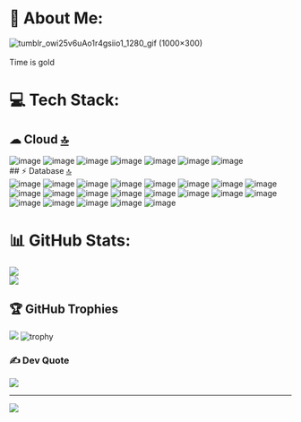 # 💫 About Me:
![tumblr_owi25v6uAo1r4gsiio1_1280_gif (1000×300)](https://github.com/user-attachments/assets/5299e153-f045-46f2-a9fc-46cb47dda3a4)
<br></br>
Time is gold



# 💻 Tech Stack:
## ☁ Cloud [🔝](#menu)
 ![image](https://img.shields.io/badge/Amazon_AWS-FF9900?style=for-the-badge&logo=amazonaws&logoColor=white)
  ![image](https://img.shields.io/badge/Azure_DevOps-0078D7?style=for-the-badge&logo=azure-devops&logoColor=white)
   ![image](https://img.shields.io/badge/Google_Cloud-4285F4?style=for-the-badge&logo=google-cloud&logoColor=white)
    ![image](https://img.shields.io/badge/Hostinger-673DE6?style=for-the-badge&logo=hostinger&logoColor=white)
        ![image](https://img.shields.io/badge/microsoft%20azure-0089D6?style=for-the-badge&logo=microsoft-azure&logoColor=white)
          ![image](https://img.shields.io/badge/Oracle-F80000?style=for-the-badge&logo=oracle&logoColor=black)
            ![image](https://img.shields.io/badge/Vercel-000000?style=for-the-badge&logo=vercel&logoColor=white)<br>
            ## ⚡ Database [🔝](#menu)<br>
              ![image](https://img.shields.io/badge/MariaDB-003545?style=for-the-badge&logo=mariadb&logoColor=white)
                ![image](https://img.shields.io/badge/Microsoft%20SQL%20Server-CC2927?style=for-the-badge&logo=microsoft%20sql%20server&logoColor=white)
                  ![image](https://img.shields.io/badge/MongoDB-4EA94B?style=for-the-badge&logo=mongodb&logoColor=white)
                    ![image](https://img.shields.io/badge/MySQL-005C84?style=for-the-badge&logo=mysql&logoColor=white)
                     ![image](https://img.shields.io/badge/Sqlite-003B57?style=for-the-badge&logo=sqlite&logoColor=white)
                      ![image](https://img.shields.io/badge/Oracle-F80000?style=for-the-badge&logo=Oracle&logoColor=white)
                       ![image](https://img.shields.io/badge/phpmyadmin-6C78AF?style=for-the-badge&logo=phpmyadmin&logoColor=white)
                        ![image](https://img.shields.io/badge/PostgreSQL-316192?style=for-the-badge&logo=postgresql&logoColor=white)
                         ![image]()
                          ![image]()
                           ![image]()
                            ![image]()
                             ![image]()
                              ![image]()
                               ![image]()
                                ![image]()
                                 ![image]()
                                  ![image]()
                                   ![image]()
                                    ![image]()
                                     ![image]()
    
# 📊 GitHub Stats:
![](https://github-readme-streak-stats.herokuapp.com/?user=jmsjcmc&theme=dracula&hide_border=false)<br/>
![](https://github-readme-stats.vercel.app/api/top-langs/?username=jmsjcmc&theme=dracula&count=10&hide_border=false&include_all_commits=true&count_private=true&layout=compact)


## 🏆 GitHub Trophies
![](https://github-trophies.vercel.app/?username=jmsjcmc&theme=dracula&no-frame=false&no-bg=false&margin-w=4)
![trophy](https://github-profile-trophy.vercel.app/?username=jmsjcmc&theme=dracula&no-frame=false&no-bg=false&margin-w=4)

### ✍️ Dev Quote
![](https://quotes-github-readme.vercel.app/api?type=horizontal&theme=merko)

---
[![](https://visitcount.itsvg.in/api?id=jmsjcmc&icon=5&color=0)](https://visitcount.itsvg.in)
<!-- Proudly created with GPRM ( https://gprm.itsvg.in ) -->
